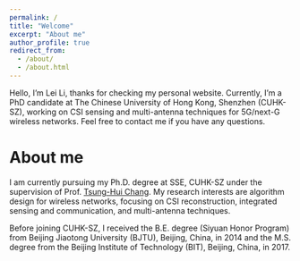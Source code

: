 ```yaml
---
permalink: /
title: "Welcome"
excerpt: "About me"
author_profile: true
redirect_from: 
  - /about/
  - /about.html
---
```


Hello, I’m Lei Li, thanks for checking my personal website. Currently, I’m a PhD candidate at The Chinese University of Hong Kong, Shenzhen (CUHK-SZ), working on CSI sensing and multi-antenna techniques for 5G/next-G wireless networks. Feel free to contact me if you have any questions.

About me
======
I am currently pursuing my Ph.D. degree at SSE, CUHK-SZ under the supervision of Prof. [Tsung-Hui Chang](https://myweb.cuhk.edu.cn/changtsunghui/Home/Index). My research interests are algorithm design for wireless networks, focusing on CSI reconstruction, integrated sensing and communication, and multi-antenna techniques. 

Before joining CUHK-SZ, I received the B.E. degree (Siyuan Honor Program) from Beijing Jiaotong University (BJTU), Beijing, China, in 2014 and the M.S. degree from the Beijing Institute of Technology (BIT), Beijing, China, in 2017.

